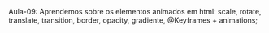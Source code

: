 Aula-09: Aprendemos sobre os elementos animados em html: scale, rotate, translate, transition, border, opacity, gradiente, @Keyframes + animations;